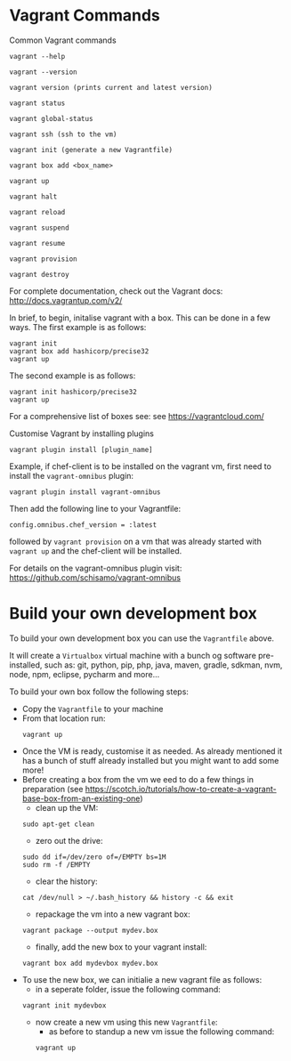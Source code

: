Vagrant Commands
=============================
Common Vagrant commands
```
vagrant --help
```
```
vagrant --version
```
```
vagrant version (prints current and latest version)
```
```
vagrant status
```
```
vagrant global-status
```
```
vagrant ssh (ssh to the vm)
```
```
vagrant init (generate a new Vagrantfile)
```
```
vagrant box add <box_name>
```
```
vagrant up
```
```
vagrant halt
```
```
vagrant reload
```
```
vagrant suspend
```
```
vagrant resume
```
```
vagrant provision
```
```
vagrant destroy
```
For complete documentation, check out the Vagrant docs: http://docs.vagrantup.com/v2/

In brief, to begin, initalise vagrant with a box. This can be done in a few ways.
The first example is as follows:
```
vagrant init
vagrant box add hashicorp/precise32
vagrant up
```
The second example is as follows:
```
vagrant init hashicorp/precise32
vagrant up
```
For a comprehensive list of boxes see: see https://vagrantcloud.com/

Customise Vagrant by installing plugins
```
vagrant plugin install [plugin_name]
```
Example, if chef-client is to be installed on the vagrant vm, first need to install 
the ```vagrant-omnibus``` plugin:
```
vagrant plugin install vagrant-omnibus
```
Then add the following line to your Vagrantfile:
```
config.omnibus.chef_version = :latest
```
followed by ```vagrant provision``` on a vm that was already started with ```vagrant up``` 
and the chef-client will be installed.

For details on the vagrant-omnibus plugin visit: https://github.com/schisamo/vagrant-omnibus

Build your own development box
===============================
To build your own development box you can use the ```Vagrantfile``` above.

It will create a ```Virtualbox``` virtual machine with a bunch og software pre-installed, such as: git, python, pip, php, java, maven, gradle, sdkman, nvm, node, npm, eclipse, pycharm and more...

To build your own box follow the following steps:

- Copy the ```Vagrantfile``` to your machine
- From that location run:
  ```
  vagrant up
  ```
- Once the VM is ready, customise it as needed. As already mentioned it has a bunch of stuff already installed but you might want to add some more!
- Before creating a box from the vm we eed to do a few things in preparation (see https://scotch.io/tutorials/how-to-create-a-vagrant-base-box-from-an-existing-one)
  - clean up the VM: 
  ```
  sudo apt-get clean
  ```
  - zero out the drive:
  ```
  sudo dd if=/dev/zero of=/EMPTY bs=1M
  sudo rm -f /EMPTY
  ```
  - clear the history:
  ```
  cat /dev/null > ~/.bash_history && history -c && exit
  ```
  - repackage the vm into a new vagrant box:
  ```
  vagrant package --output mydev.box
  ```
  - finally, add the new box to your vagrant install:
  ```
  vagrant box add mydevbox mydev.box
  ```
- To use the new box, we can initialie a new vagrant file as follows:
  - in a seperate folder, issue the following command:
  ```
  vagrant init mydevbox
  ```
  - now create a new vm using this new ```Vagrantfile```:
    - as before to standup a new vm issue the following command:
    ```
    vagrant up
    ```
